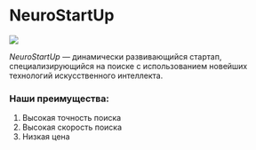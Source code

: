 # NeuroStartUp

![](logo.png)

*NeuroStartUp* — динамически развивающийся стартап, специализирующийся на поиске с использованием новейших технологий искусственного интеллекта.

### Наши преимущества:
1. Высокая точность поиска
1. Высокая скорость поиска
1. Низкая цена